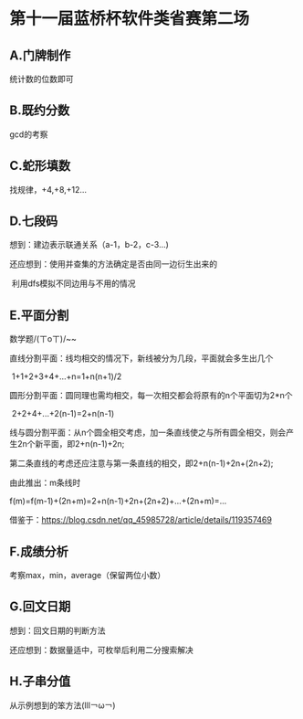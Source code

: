 # 第十一届蓝桥杯软件类省赛第二场

## A.门牌制作

统计数的位数即可

## B.既约分数

gcd的考察

## C.蛇形填数

找规律，+4,+8,+12...

## D.七段码

想到：建边表示联通关系（a-1，b-2，c-3...)

还应想到：使用并查集的方法确定是否由同一边衍生出来的

​					利用dfs模拟不同边用与不用的情况

## E.平面分割

数学题/(ㄒoㄒ)/~~

直线分割平面：线均相交的情况下，新线被分为几段，平面就会多生出几个

​						1+1+2+3+4+...+n=1+n(n+1)/2

圆形分割平面：圆同理也需均相交，每一次相交都会将原有的n个平面切为2*n个

​						2+2+4+...+2(n-1)=2+n(n-1)

线与圆分割平面：从n个圆全相交考虑，加一条直线使之与所有圆全相交，则会产生2n个新平面，即2+n(n-1)+2n;

​							第二条直线的考虑还应注意与第一条直线的相交，即2+n(n-1)+2n+(2n+2);

由此推出：m条线时

f(m)=f(m-1)+(2n+m)=2+n(n-1)+2n+(2n+2)+...+(2n+m)=...

借鉴于：https://blog.csdn.net/qq_45985728/article/details/119357469

## F.成绩分析

考察max，min，average（保留两位小数）

## G.回文日期

想到：回文日期的判断方法

还应想到：数据量适中，可枚举后利用二分搜索解决

## H.子串分值

从示例想到的笨方法(lll￢ω￢)



